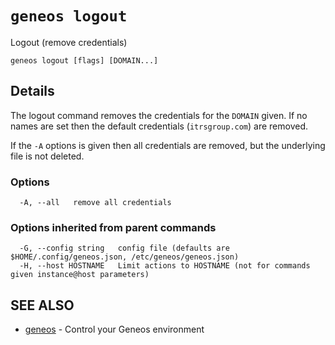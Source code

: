 # `geneos logout`

Logout (remove credentials)

```text
geneos logout [flags] [DOMAIN...]
```

## Details

The logout command removes the credentials for the `DOMAIN` given. If no
names are set then the default credentials (`itrsgroup.com`) are removed.

If the `-A` options is given then all credentials are removed, but
the underlying file is not deleted.

### Options

```text
  -A, --all   remove all credentials
```

### Options inherited from parent commands

```text
  -G, --config string   config file (defaults are $HOME/.config/geneos.json, /etc/geneos/geneos.json)
  -H, --host HOSTNAME   Limit actions to HOSTNAME (not for commands given instance@host parameters)
```

## SEE ALSO

* [geneos](geneos.md)	 - Control your Geneos environment
